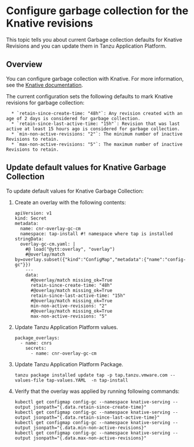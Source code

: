 # Configure garbage collection for the Knative revisions

This topic tells you about current Garbage collection defaults for Knative Revisions and you can
update them in Tanzu Application Platform.

## <a id='overview'></a> Overview

You can configure garbage collection with Knative. For more information, see the
[Knative documentation](https://knative.dev/docs/serving/revisions/revision-admin-config-options/).

The current configuration sets the following defaults to mark Knative revisions for garbage collection:

```console
  * `retain-since-create-time: "48h"`: Any revision created with an age of 2 days is considered for garbage collection.
  * `retain-since-last-active-time: "15h"`: Revision that was last active at least 15 hours ago is considered for garbage collection.
  * `min-non-active-revisions: "2"`: The minimum number of inactive Revisions to retain.
  * `max-non-active-revisions: "5"`: The maximum number of inactive Revisions to retain.
```

## <a id='overview'></a> Update default values for Knative Garbage Collection

To update default values for Knative Garbage Collection:

1. Create an overlay with the following contents:

   ```console
   apiVersion: v1
   kind: Secret
   metadata:
     name: cnr-overlay-gc-cm
     namespace: tap-install #! namespace where tap is installed
   stringData:
     overlay-gc-cm.yaml: |
       #@ load("@ytt:overlay", "overlay")
       #@overlay/match by=overlay.subset({"kind":"ConfigMap","metadata":{"name":"config-gc"}})
       ---
       data:
         #@overlay/match missing_ok=True
         retain-since-create-time: "48h"
         #@overlay/match missing_ok=True
         retain-since-last-active-time: "15h"
         #@overlay/match missing_ok=True
         min-non-active-revisions: "2"
         #@overlay/match missing_ok=True
         max-non-active-revisions: "5"
   ```

1. Update Tanzu Application Platform values.

   ```console
   package_overlays:
     - name: cnrs
       secrets:
         - name: cnr-overlay-gc-cm
   ```

1. Update Tanzu Application Platform Package.

   ```console
   tanzu package installed update tap -p tap.tanzu.vmware.com --values-file tap-values.YAML  -n tap-install
   ```

1. Verify that the overlay was applied by running following commands:

   ```console
   kubectl get configmap config-gc --namespace knative-serving --output jsonpath="{.data.retain-since-create-time}"
   kubectl get configmap config-gc --namespace knative-serving --output jsonpath="{.data.retain-since-last-active-time}"
   kubectl get configmap config-gc --namespace knative-serving --output jsonpath="{.data.min-non-active-revisions}"
   kubectl get configmap config-gc --namespace knative-serving --output jsonpath="{.data.max-non-active-revisions}"
   ```
